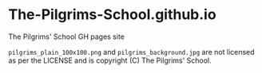 # The-Pilgrims-School.github.io
The Pilgrims' School GH pages site

`pilgrims_plain_100x100.png` and `pilgrims_background.jpg` are not licensed as per the LICENSE and is copyright (C) The Pilgrims' School.